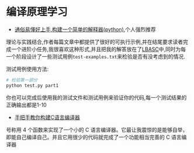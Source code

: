 # 编译原理学习

- [通俗易懂好上手,构建一个简单的解释器(python)](https://ruslanspivak.com/lsbasi-part1/),个人强烈推荐

理论与实践结合,作者每篇文章中都提供了很好的可执行示例,并在结尾要求读者完成一个进阶小任务,我很喜欢这种形式,并且把我的解答放在了[LBASC](LBASC)中,同时为每一个阶段设计了一些测试用例`test-examples.txt`来检验是否有没考虑到的情况.

测试用例使用方法:

```python
# 检验第一部分
python test.py part1
```

你也可以完成后使用我的测试文件和测试用例来验证你的代码,每一个测试结果的正确输出都是1-10

- [手把手教你构建C语言编译器](https://lotabout.me/2015/write-a-C-interpreter-0/)

号称用 4 个函数来实现了一个小的 C 语言编译器。它最让我震惊的是能够自举，即能自己编译自己。并且它用很少的代码就完成了一个功能相当完善的 C 语言编译器
